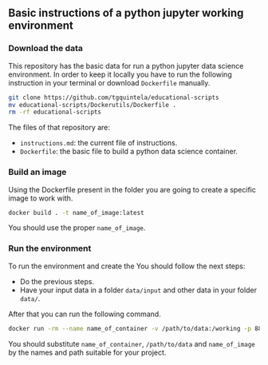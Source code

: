 
## Basic instructions of a python jupyter working environment


### Download the data

This repository has the basic data for run a python jupyter data science environment. In order to keep it locally you have to run the following instruction in your terminal or download `Dockerfile` manually.

```bash
git clone https://github.com/tgquintela/educational-scripts
mv educational-scripts/Dockerutils/Dockerfile .
rm -rf educational-scripts
```
The files of that repository are:
* `instructions.md`: the current file of instructions.
* `Dockerfile`: the basic file to build a python data science container.

### Build an image

Using the Dockerfile present in the folder you are going to create a specific image to work with.

```bash
docker build . -t name_of_image:latest
```

You should use the proper `name_of_image`.

### Run the environment

To run the environment and create the
You should follow the next steps:
* Do the previous steps.
* Have your input data in a folder `data/input` and other data in your folder `data/`.

After that you can run the following command.

```bash
docker run -rm --name name_of_container -v /path/to/data:/working -p 8888:8888 -it name_of_image
```

You should substitute `name_of_container`, `/path/to/data` and `name_of_image` by the names and path suitable for your project.
